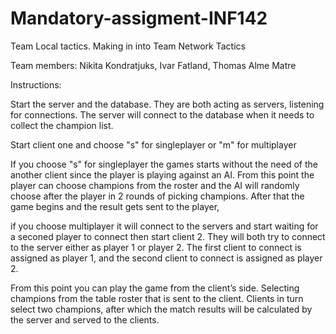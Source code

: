 # Mandatory-assigment-INF142
Team Local tactics. Making in into Team Network Tactics

Team members:
Nikita Kondratjuks,
Ivar Fatland,
Thomas Alme Matre

Instructions:

Start the server and the database. They are both acting as servers, listening for connections. The server will connect to the database when it needs to collect the champion list.

Start client one and choose "s" for singleplayer or "m" for multiplayer 

If you choose "s" for singleplayer the games starts without the need of the another client since the player is playing against an AI. From this point the player can choose champions from the roster and the AI will randomly choose after the player in 2 rounds of picking champions. After that the game begins and the result gets sent to the player,

 
if you choose multiplayer it will connect to the servers and start waiting for a seconed player to connect then start client 2. They will both try to connect to the server either as player 1 or player 2. The first client to connect is assigned as player 1, and the second client to connect is assigned as player 2.

From this point you can play the game from the client’s side. Selecting champions from the table roster that is sent to the client. Clients in turn select two champions, after which the match results will be calculated by the server and served to the clients.
